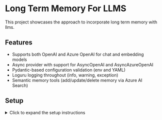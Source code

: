 # Long Term Memory For LLMS

This project showcases the approach to incorporate long term memory with llms.

## **Features**

- Supports both OpenAI and Azure OpenAI for chat and embedding models
- Async provider with support for AsyncOpenAI and AsyncAzureOpenAI
- Pydantic-based configuration validation (env and YAML)
- Loguru logging throughout (info, warning, exception)
- Semantic memory tools (add/update/delete memory via Azure AI Search)

## **Setup**

<details>

<summary>Click to expand the setup instructions</summary>

I have utilized conda to create and manage the environments.

1. Environment creation

    ```sh
    conda create -n long_term_llm_memory python==3.12 -y
    ```

2. Activate your environment.

    ```sh
    conda activate long_term_llm_memory
    ```

3. Install poetry.

    ```py
    pip install poetry
    ```

   > if pip shows any error for example `Unable to create process using ....` use the below command

   ```py
   python -m pip install --upgrade --force-reinstall pip
   ```

4. Setup the project/package.

    ```sh
    poetry install
    ```

5. Perform the selection of the llm, currently the project supports OPENAI API or Azure OpenAI endpoints and embedding models.

    > llm_config.yaml

6. Run the chainlit app.

   ```sh
   chainlit run app.py -w
   ```

</details>